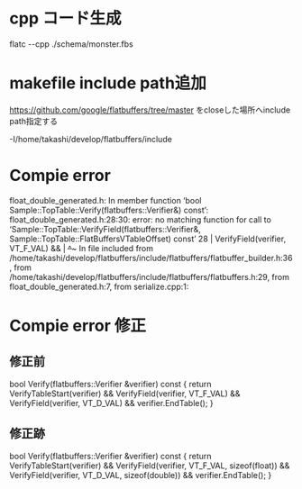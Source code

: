 # cpp コード生成
flatc --cpp ./schema/monster.fbs  

# makefile include path追加

https://github.com/google/flatbuffers/tree/master
をcloseした場所へinclude path指定する

-I/home/takashi/develop/flatbuffers/include

# Compie error

float_double_generated.h: In member function ‘bool Sample::TopTable::Verify(flatbuffers::Verifier&) const’:
float_double_generated.h:28:30: error: no matching function for call to ‘Sample::TopTable::VerifyField<float>(flatbuffers::Verifier&, Sample::TopTable::FlatBuffersVTableOffset) const’
   28 |            VerifyField<float>(verifier, VT_F_VAL) &&
      |            ~~~~~~~~~~~~~~~~~~^~~~~~~~~~~~~~~~~~~~
In file included from /home/takashi/develop/flatbuffers/include/flatbuffers/flatbuffer_builder.h:36,
                 from /home/takashi/develop/flatbuffers/include/flatbuffers/flatbuffers.h:29,
                 from float_double_generated.h:7,
                 from serialize.cpp:1:

# Compie error 修正

## 修正前
  bool Verify(flatbuffers::Verifier &verifier) const {
    return VerifyTableStart(verifier) &&
           VerifyField<float>(verifier, VT_F_VAL) &&
           VerifyField<double>(verifier, VT_D_VAL) &&
           verifier.EndTable();
  }

## 修正跡
  bool Verify(flatbuffers::Verifier &verifier) const {
    return VerifyTableStart(verifier) &&
           VerifyField<float>(verifier, VT_F_VAL, sizeof(float)) &&
           VerifyField<double>(verifier, VT_D_VAL, sizeof(double)) &&
           verifier.EndTable();
  }